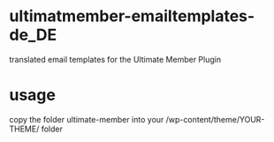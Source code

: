 # ultimatmember-emailtemplates-de_DE
translated email templates for the Ultimate Member Plugin

# usage

copy the folder ultimate-member into your /wp-content/theme/YOUR-THEME/ folder